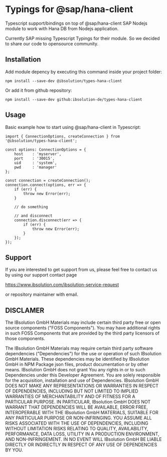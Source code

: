 # Typings for @sap/hana-client

Typescript support/bindings on top of @sap/hana-client SAP Nodejs module to work with Hana DB from Nodejs application.

Currently SAP missing Typescript Typings for their module. So we decided to share our code to opensource community.

## Installation

Add module depency by executing this command inside your project folder:

```
npm install --save-dev @ibsolution/types-hana-client
```

Or add it from github repository:

```
npm install --save-dev github:ibsolution-de/types-hana-client
```

## Usage

Basic example how to start using @sap/hana-client in Typescript:

```
import { ConnectionOptions, createConnection } from '@ibsolution/types-hana-client';

const options: ConnectionOptions = {
    host    : 'myserver',
    port    : '30015',
    uid     : 'system',
    pwd     : 'manager'
};

const connection = createConnection();
connection.connect(options, err => {
    if (err) {
        throw new Error(err);
    }

    // do something

    // and disconnect
    connection.disconnect(err => {
        if (err) {
            throw new Error(err);
        }
    });
});
```

## Support

If you are interested to get support from us, please feel free to contact us
by using our support contact page

https://www.ibsolution.com/ibsolution-service-request

or repository maintainer with email.

## DISCLAMER

The IBsolution GmbH Materials may include certain third party free or open source components ("FOSS Components"). You may have additional rights in such FOSS Components that are provided by the third party licensors of those components.

The IBsolution GmbH Materials may require certain third party software dependencies ("Dependencies") for the use or operation of such IBsolution GmbH Materials. These dependencies may be identified by IBsolution GmbH in NPM Package json files, product documentation or by other means. IBsolution GmbH does not grant You any rights in or to such Dependencies under this Developer Agreement. You are solely responsible for the acquisition, installation and use of Dependencies. IBsolution GmbH DOES NOT MAKE ANY REPRESENTATIONS OR WARRANTIES IN RESPECT OF DEPENDENCIES, INCLUDING BUT NOT LIMITED TO IMPLIED WARRANTIES OF MERCHANTABILITY AND OF FITNESS FOR A PARTICULAR PURPOSE. IN PARTICULAR, IBsolution GmbH DOES NOT WARRANT THAT DEPENDENCIES WILL BE AVAILABLE, ERROR FREE, INTEROPERABLE WITH THE IBsolution GmbH MATERIALS, SUITABLE FOR ANY PARTICULAR PURPOSE OR NON-INFRINGING. YOU ASSUME ALL RISKS ASSOCIATED WITH THE USE OF DEPENDENCIES, INCLUDING WITHOUT LIMITATION RISKS RELATING TO QUALITY, AVAILABILITY, PERFORMANCE, DATA LOSS, UTILITY IN A PRODUCTION ENVIRONMENT, AND NON-INFRINGEMENT. IN NO EVENT WILL IBsolution GmbH BE LIABLE DIRECTLY OR INDIRECTLY IN RESPECT OF ANY USE OF DEPENDENCIES BY YOU.
